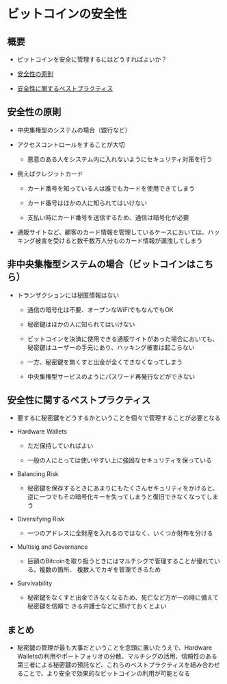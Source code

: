 # ビットコインの安全性

## 概要

- ビットコインを安全に管理するにはどうすればよいか？

- [安全性の原則](#安全性の原則)

- [安全性に関するベストプラクティス](#安全性に関するベストプラクティス)
  
## 安全性の原則

- 中央集権型のシステムの場合（銀行など）

- アクセスコントロールをすることが大切
  - 悪意のある人をシステム内に入れないようにセキュリティ対策を行う

- 例えばクレジットカード

  - カード番号を知っている人は誰でもカードを使用できてしまう

  - カード番号はほかの人に知られてはいけない

  - 支払い時にカード番号を送信するため、通信は暗号化が必要

- 通販サイトなど、顧客のカード情報を管理しているケースにおいては、ハッキング被害を受けると数千数万人分ものカード情報が漏洩してしまう

## 非中央集権型システムの場合（ビットコインはこちら）

- トランザクションには秘匿情報はない

  - 通信の暗号化は不要、オープンなWiFiでもなんでもOK

  - 秘密鍵はほかの人に知られてはいけない

  - ビットコインを決済に使用できる通販サイトがあった場合においても、秘密鍵はユーザーの手元にあり、ハッキング被害は起こらない

  - 一方、秘密鍵を無くすと出金が全くできなくなってしまう

  - 中央集権型サービスのようにパスワード再発行などができない

## 安全性に関するベストプラクティス

- 要するに秘密鍵をどうするかということを個々で管理することが必要となる

- Hardware Wallets

  - ただ保持していればよい

  - 一般の人にとっては使いやすい上に強固なセキュリティを保っている

- Balancing Risk

  - 秘密鍵を保存するときにあまりにもたくさんセキュリティをかけると、逆に一つでもその暗号化キーを失ってしまうと復旧できなくなってしまう

- Diversifying Risk

  - 一つのアドレスに全財産を入れるのではなく、いくつか財布を分ける

- Multisig and Governance

  - 巨額のBitcoinを取り扱うときにはマルチシグで管理することが優れている。複数の箇所、
複数人でカギを管理できるため

- Survivability

  - 秘密鍵をなくすと出金できなくなるため、死亡など万が一の時に備えて秘密鍵を信頼で
きる弁護士などに預けておくとよい

## まとめ

- 秘密鍵の管理が最も大事だということを念頭に置いたうえで、Hardware Walletsの利用やポートフォリオの分散、マルチシグの活用、信頼性のある第三者による秘密鍵の預託など、これらのベストプラクティスを組み合わせることで、より安全で効果的なビットコインの利用が可能となる

